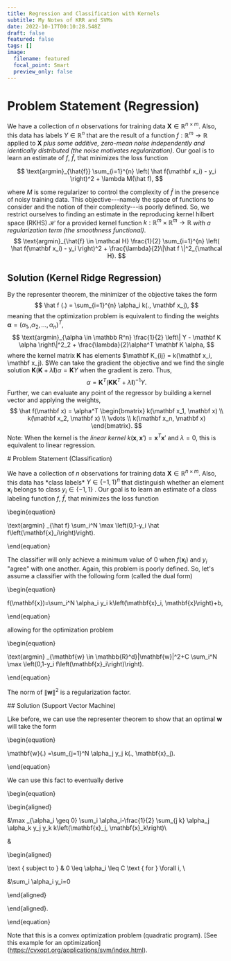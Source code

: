 ```yaml
---
title: Regression and Classification with Kernels
subtitle: My Notes of KRR and SVMs
date: 2022-10-17T00:10:28.548Z
draft: false
featured: false
tags: []
image:
  filename: featured
  focal_point: Smart
  preview_only: false
---
```

# Problem Statement (Regression)

We have a collection of $n$ observations for training data $\mathbf X \in \mathbb R^{n \times m}$. Also, this data has labels $Y \in \mathbb R^n$ that are the result of a function $f: \mathbb R^m \rightarrow \mathbb R$ applied to $\mathbf X$ *plus some additive, zero-mean noise independently and identically distributed (the noise motivates regularization)*. Our goal is to learn an estimate of $f$, $\hat f$, that minimizes the loss function

$$
\text{argmin}_{\hat{f}} \sum_{i=1}^{n} \left( \hat f(\mathbf x_i) - y_i \right)^2 + \lambda M(\hat f),
$$

where $M$ is some regularizer to control the complexity of $\hat f$ in the presence of noisy training data. This objective---namely the space of functions to consider and the notion of their complexity---is poorly defined. So, we restrict ourselves to finding an estimate in the reproducing kernel hilbert space (RKHS) $\mathcal H$ for a provided kernel function $k: \mathbb R^m \times \mathbb R^m \rightarrow \mathbb R$ *with a regularization term (the smoothness functional)*.
$$
\text{argmin}_{\hat{f} \in \mathcal H} \frac{1}{2} \sum_{i=1}^{n} \left( \hat f(\mathbf x_i) - y_i \right)^2 + \frac{\lambda}{2}\|\hat f \|^2_{\mathcal H}.
$$

## Solution (Kernel Ridge Regression)

By the representer theorem, the minimizer of the objective takes the form
$$
\hat f (.) = \sum_{i=1}^{n} \alpha_i k(., \mathbf x_j),
$$
meaning that the optimization problem is equivalent to finding the weights $\mathbf \alpha = (\alpha_1, , \alpha_2, \dots, \alpha_n)^T$,
$$
\text{argmin}_{\alpha \in \mathbb R^n} \frac{1}{2} \left\| Y - \mathbf K \alpha \right\|^2_2 + \frac{\lambda}{2}\alpha^T \mathbf K \alpha,
$$
where the kernel matrix $\mathbf K$ has elements $\mathbf K_{ij} = k(\mathbf x_i, \mathbf x_j). $We can take the gradient the objective and we find the single solution $\mathbf K\left( \mathbf K + \lambda \mathbf I \right)\alpha = \mathbf K Y$ when the gradient is zero. Thus,
$$
\alpha = \mathbf K^T \left( \mathbf K \mathbf K^T + \lambda \mathbf I \right)^{-1} Y.
$$
Further, we can evaluate any point of the regressor by building a kernel vector and applying the weights,
$$
\hat f(\mathbf x) = \alpha^T \begin{bmatrix} k(\mathbf x_1, \mathbf x) \\ k(\mathbf x_2, \mathbf x) \\ \vdots \\ k(\mathbf x_n, \mathbf x) \end{bmatrix}.
$$
Note: When the kernel is the *linear kernel* $k(\mathbf x, \mathbf x') = \mathbf x^T \mathbf x'$ and $\lambda =0$, this is equivalent to linear regression.

\# Problem Statement (Classification)



We have a collection of $n$ observations for training data $\mathbf X \in \mathbb R^{n \times m}$. Also, this data has \*class labels\* $Y \in \{-1, 1\}^n$ that distinguish whether an element $\mathbf x_i$ belongs to class $y_i \in \{-1, 1\}$ . Our goal is to learn an estimate of a class labeling function $f$, $\hat f$, that minimizes the loss function



\begin{equation}

\text{argmin} _{\hat f} \sum_i^N \max \left(0,1-y_i \hat f\left(\mathbf{x}_i\right)\right).

\end{equation}

The classifier will only achieve a minimum value of 0 when $f(\mathbf x_i)$ and $y_i$ "agree" with one another. Again, this problem is poorly defined. So, let's assume a classifier with the following form (called the dual form)

\begin{equation}

f(\mathbf{x})=\sum_i^N \alpha_i y_i k\left(\mathbf{x}_i, \mathbf{x}\right)+b,

\end{equation}

allowing for the optimization problem

\begin{equation}

\text{argmin} _{\mathbf{w} \in \mathbb{R}^d}\|\mathbf{w}\|^2+C \sum_i^N \max \left(0,1-y_i f\left(\mathbf{x}_i\right)\right).

\end{equation}

The norm of $\| \mathbf w\|^2$ is a regularization factor.



\## Solution (Support Vector Machine)



Like before, we can use the representer theorem to show that an optimal $\mathbf w$ will take the form

\begin{equation}

\mathbf{w}(.) =\sum_{j=1}^N \alpha_j y_j k(., \mathbf{x}_j).

\end{equation}

We can use this fact to eventually derive

\begin{equation}

\begin{aligned}

&\max _{\alpha_i \geq 0} \sum_i \alpha\_i-\frac{1}{2} \sum\_{j k} \alpha_j \alpha_k y_j y_k k\left(\mathbf{x}_j, \mathbf{x}_k\right)\\

&

\begin{aligned}

\text { subject to } & 0 \leq \alpha_i \leq C \text { for } \forall i, \\

&\sum_i \alpha_i y_i=0

\end{aligned}

\end{aligned}.

\end{equation}

Note that this is a convex optimization problem (quadratic program). \[See this example for an optimization](https://cvxopt.org/applications/svm/index.html).